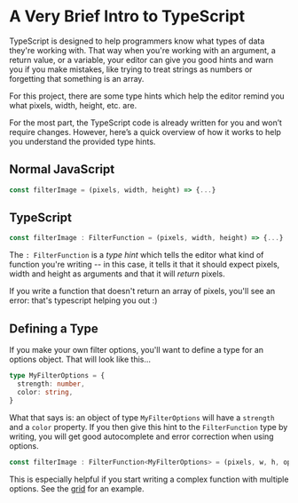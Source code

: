 # A Very Brief Intro to TypeScript

TypeScript is designed to help programmers know what types of data they're working with. That way when you're working with an argument, a return value, or a variable, your editor can give you good hints and warn you if you make mistakes, like trying to treat strings as numbers or forgetting that something is an array.

For this project, there are some type hints which help the editor remind you what pixels, width, height, etc. are. 

For the most part, the TypeScript code is already written for you and won’t require changes. However, here’s a quick overview of how it works to help you understand the provided type hints.

## Normal JavaScript
```js
const filterImage = (pixels, width, height) => {...}
```

## TypeScript
```ts
const filterImage : FilterFunction = (pixels, width, height) => {...}
```

The `: FilterFunction` is a *type hint* which tells the editor what kind of function you're writing -- in this case, it tells it that it should expect
pixels, width and height as arguments and that it will *return* pixels. 

If you write a function that doesn't return an array of pixels, you'll see an
error: that's typescript helping you out :)

## Defining a Type

If you make your own filter options, you'll want to define a type for an options
object. That will look like this...

```ts
type MyFilterOptions = {
  strength: number,
  color: string,
}
```

What that says is: an object of type `MyFilterOptions` will have a `strength` 
and a `color` property. If you then give this hint to the `FilterFunction` type
by writing, you will get good autocomplete and error correction when using 
options.

```ts
const filterImage : FilterFunction<MyFilterOptions> = (pixels, w, h, options) => {...}
```
This is especially helpful if you start writing a complex function with multiple 
options. See the [grid](./src/filters/samples/grid.tsx) for an example.